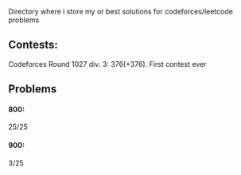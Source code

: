 Directory where i store my or best solutions for codeforces/leetcode problems

## Contests:
Codeforces Round 1027 div. 3: 376(+376). First contest ever

## Problems
#### 800: 
25/25
#### 900: 
3/25

